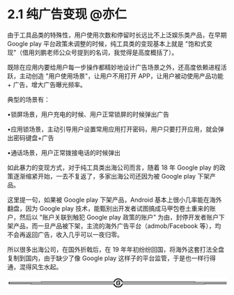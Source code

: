 # 2.1 纯广告变现 @亦仁

由于工具品类的特殊性，用户使用次数和停留时长远比不上泛娱乐类产品，在早期 Google play 平台政策未调整的时候，纯工具类的变现基本上就是 "饱和式变现"（借用刘鹏老师公众号提到的名词，我觉得是高度概括了）。

既除在应用内要给用户每一步操作都精妙地设计广告场景之外，还高度依赖进程活跃，主动创造 "用户使用场景"，让用户不用打开 APP，让用户被动使用产品功能 + 广告，增大广告曝光频率。

典型的场景有：

•锁屏场景，用户充电的时候、用户正常锁屏的时候弹出广告

•应用锁场景，主动引导用户设置常用应用打开密码，用户只要打开应用，就会弹出密码键盘+广告

•通话场景，用户正常拨接电话的时候弹出

如此暴力的变现方式，对于纯工具类出海公司而言，随着 18 年 Google play 的政策逐渐缩紧开始，一去不复返了，多家出海公司还因为被 Google play 下架产品。

这里提一句，如果被 Google play 下架产品，Android 基本上很小几率能在海外翻盘，因为 Google play 技术，能甄别出开发者试图搞成马甲包卷土重来的账户，然后以 "账户关联到触犯 Google play 政策的账户" 为由，封停开发者账户下架产品，而一旦产品被下架，主流的海外广告平台（admob/Facebook 等），均不会再返回广告，收入几乎可以一夜归零。

所以很多出海公司，在国外折戟后，在 19 年年初纷纷回国，将海外这套打法全盘复制到国内，由于缺少了像 Google play 这样子的平台监管，于是也一样行得通，混得风生水起。

![](img/d3dc15a615db58a3c5ef15184454d4ab.png)